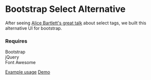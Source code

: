 # Bootstrap Select Alternative

After seeing [Alice Bartlett's great talk](https://www.youtube.com/watch?v=CUkMCQR4TpY) about select tags, we built this alternative UI for bootstrap.

### Requires
Bootstrap  
jQuery  
Font Awesome

[Example usage](http://stephenkeable.github.io/Bootstrap-Select-Alternative/)
[Demo](http://stephenkeable.github.io/Bootstrap-Select-Alternative/example.html)
